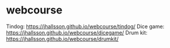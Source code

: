 # webcourse

Tindog: https://jhallsson.github.io/webcourse/tindog/
Dice game: https://jhallsson.github.io/webcourse/dicegame/
Drum kit: https://jhallsson.github.io/webcourse/drumkit/
